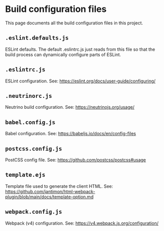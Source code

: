 # Build configuration files

This page documents all the build configuration files in this project.

## `.eslint.defaults.js`

ESLint defaults. The default .eslintrc.js just reads from this file so that the build process can dynamically configure parts of ESLint.

## `.eslintrc.js`

ESLint configuration. See: https://eslint.org/docs/user-guide/configuring/

## `.neutrinorc.js`

Neutrino build configuration. See: https://neutrinojs.org/usage/

## `babel.config.js`

Babel configuration. See: https://babeljs.io/docs/en/config-files

## `postcss.config.js`

PostCSS config file. See: https://github.com/postcss/postcss#usage

## `template.ejs`

Template file used to generate the client HTML. See: https://github.com/jantimon/html-webpack-plugin/blob/main/docs/template-option.md

## `webpack.config.js`

Webpack (v4) configuration. See: https://v4.webpack.js.org/configuration/
